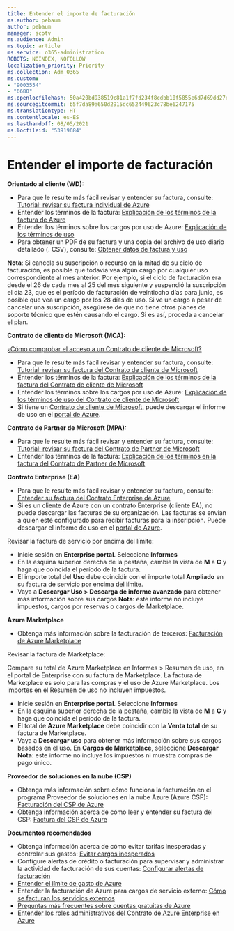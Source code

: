 ```yaml
---
title: Entender el importe de facturación
ms.author: pebaum
author: pebaum
manager: scotv
ms.audience: Admin
ms.topic: article
ms.service: o365-administration
ROBOTS: NOINDEX, NOFOLLOW
localization_priority: Priority
ms.collection: Adm_O365
ms.custom:
- "9003554"
- "6680"
ms.openlocfilehash: 50a420bd938519c81a1f7fd234f8cdbb10f5855e6d7d69dd27e261ebc7e0c091
ms.sourcegitcommit: b5f7da89a650d2915dc652449623c78be6247175
ms.translationtype: HT
ms.contentlocale: es-ES
ms.lasthandoff: 08/05/2021
ms.locfileid: "53919684"
---
```

# <a name="understand-billing-amount"></a>Entender el importe de facturación

**Orientado al cliente (WD):**

- Para que le resulte más fácil revisar y entender su factura, consulte: [Tutorial: revisar su factura individual de Azure](https://docs.microsoft.com/azure/cost-management-billing/understand/review-individual-bill?WT.mc_id=Portal-Microsoft_Azure_Support)
- Entender los términos de la factura: [Explicación de los términos de la factura de Azure](https://docs.microsoft.com/azure/cost-management-billing/understand/understand-invoice?WT.mc_id=Portal-Microsoft_Azure_Support)
- Entender los términos sobre los cargos por uso de Azure: [Explicación de los términos de uso](https://docs.microsoft.com/azure/cost-management-billing/understand/understand-usage?WT.mc_id=Portal-Microsoft_Azure_Support)
- Para obtener un PDF de su factura y una copia del archivo de uso diario detallado (. CSV), consulte: [Obtener datos de factura y uso](https://docs.microsoft.com/azure/billing/billing-download-azure-invoice-daily-usage-date?WT.mc_id=Portal-Microsoft_Azure_Support)

**Nota**: Si cancela su suscripción o recurso en la mitad de su ciclo de facturación, es posible que todavía vea algún cargo por cualquier uso correspondiente al mes anterior. Por ejemplo, si el ciclo de facturación era desde el 26 de cada mes al 25 del mes siguiente y suspendió la suscripción el día 23, que es el período de facturación de veintiocho días para junio, es posible que vea un cargo por los 28 días de uso. Si ve un cargo a pesar de cancelar una suscripción, asegúrese de que no tiene otros planes de soporte técnico que estén causando el cargo. Si es así, proceda a cancelar el plan.

**Contrato de cliente de Microsoft (MCA):**

[¿Cómo comprobar el acceso a un Contrato de cliente de Microsoft?](https://docs.microsoft.com/azure/cost-management-billing/manage/download-azure-invoice-daily-usage-date?WT.mc_id=Portal-Microsoft_Azure_Support#check-access-to-a-microsoft-customer-agreement)

- Para que le resulte más fácil revisar y entender su factura, consulte: [Tutorial: revisar su factura del Contrato de cliente de Microsoft](https://docs.microsoft.com/azure/cost-management-billing/understand/review-customer-agreement-bill?WT.mc_id=Portal-Microsoft_Azure_Support)
- Entender los términos de la factura: [Explicación de los términos de la factura del Contrato de cliente de Microsoft](https://docs.microsoft.com/azure/cost-management-billing/understand/mca-understand-your-invoice?WT.mc_id=Portal-Microsoft_Azure_Support)
- Entender los términos sobre los cargos por uso de Azure: [Explicación de los términos de uso del Contrato de cliente de Microsoft](https://docs.microsoft.com/azure/cost-management-billing/understand/mca-understand-your-usage?WT.mc_id=Portal-Microsoft_Azure_Support)
- Si tiene un [Contrato de cliente de Microsoft](https://docs.microsoft.com/azure/cost-management-billing/manage/download-azure-invoice-daily-usage-date?WT.mc_id=Portal-Microsoft_Azure_Support#check-access-to-a-microsoft-customer-agreement), puede descargar el informe de uso en el [portal de Azure](https://portal.azure.com/).

**Contrato de Partner de Microsoft (MPA):**

- Para que le resulte más fácil revisar y entender su factura, consulte: [Tutorial: revisar su factura del Contrato de Partner de Microsoft ](https://docs.microsoft.com/azure/cost-management-billing/understand/review-partner-agreement-bill?WT.mc_id=Portal-Microsoft_Azure_Support)
- Entender los términos de la factura: [Explicación de los términos en la factura del Contrato de Partner de Microsoft](https://docs.microsoft.com/azure/cost-management-billing/understand/mpa-invoice-terms?WT.mc_id=Portal-Microsoft_Azure_Support)

**Contrato Enterprise (EA)**

- Para que le resulte más fácil revisar y entender su factura, consulte: [Entender su factura del Contrato Enterprise de Azure](https://docs.microsoft.com/azure/cost-management-billing/understand/review-enterprise-agreement-bill?WT.mc_id=Portal-Microsoft_Azure_Support)
- Si es un cliente de Azure con un contrato Enterprise (cliente EA), no puede descargar las facturas de su organización. Las facturas se envían a quien esté configurado para recibir facturas para la inscripción. Puede descargar el informe de uso en el [portal de Azure](https://portal.azure.com/).

Revisar la factura de servicio por encima del límite:

- Inicie sesión en **Enterprise portal**. Seleccione **Informes**
- En la esquina superior derecha de la pestaña, cambie la vista de **M** a **C** y haga que coincida el período de la factura.
- El importe total del **Uso** debe coincidir con el importe total **Ampliado** en su factura de servicio por encima del límite.
- Vaya a **Descargar Uso > Descarga de informe avanzado** para obtener más información sobre sus cargos **Nota**: este informe no incluye impuestos, cargos por reservas o cargos de Marketplace.

**Azure Marketplace**

- Obtenga más información sobre la facturación de terceros: [Facturación de Azure Marketplace](https://docs.microsoft.com/azure/billing/billing-understand-your-azure-marketplace-charges?WT.mc_id=Portal-Microsoft_Azure_Support)

Revisar la factura de Marketplace:

Compare su total de Azure Marketplace en Informes > Resumen de uso, en el portal de Enterprise con su factura de Marketplace. La factura de Marketplace es solo para las compras y el uso de Azure Marketplace. Los importes en el Resumen de uso no incluyen impuestos.

- Inicie sesión en **Enterprise portal**. Seleccione **Informes**
- En la esquina superior derecha de la pestaña, cambie la vista de **M** a **C** y haga que coincida el período de la factura.
- El total de **Azure Marketplace** debe coincidir con la **Venta total** de su factura de Marketplace.
- Vaya a **Descargar uso** para obtener más información sobre sus cargos basados en el uso. En **Cargos de Marketplace**, seleccione **Descargar** **Nota**: este informe no incluye los impuestos ni muestra compras de pago único.

**Proveedor de soluciones en la nube (CSP)**

- Obtenga más información sobre cómo funciona la facturación en el programa Proveedor de soluciones en la nube Azure (Azure CSP): [Facturación del CSP de Azure](https://docs.microsoft.com/azure/cloud-solution-provider/billing/azure-csp-billing-overview?WT.mc_id=Portal-Microsoft_Azure_Support)
- Obtenga información acerca de cómo leer y entender su factura del CSP: [Factura del CSP de Azure](https://docs.microsoft.com/azure/cloud-solution-provider/billing/azure-csp-invoice?WT.mc_id=Portal-Microsoft_Azure_Support)

**Documentos recomendados**

- Obtenga información acerca de cómo evitar tarifas inesperadas y controlar sus gastos: [Evitar cargos inesperados](https://docs.microsoft.com/azure/cost-management-billing/manage/getting-started?WT.mc_id=Portal-Microsoft_Azure_Support)
- Configure alertas de crédito o facturación para supervisar y administrar la actividad de facturación de sus cuentas: [Configurar alertas de facturación](https://docs.microsoft.com/azure/cost-management-billing/costs/cost-mgt-alerts-monitor-usage-spending?WT.mc_id=Portal-Microsoft_Azure_Support)
- [Entender el límite de gasto de Azure](https://docs.microsoft.com/azure/cost-management-billing/manage/spending-limit?WT.mc_id=Portal-Microsoft_Azure_Support)
- Entender la facturación de Azure para cargos de servicio externo: [Cómo se facturan los servicios externos](https://docs.microsoft.com/azure/cost-management-billing/understand/understand-azure-marketplace-charges?WT.mc_id=Portal-Microsoft_Azure_Support)
- [Preguntas más frecuentes sobre cuentas gratuitas de Azure](https://azure.microsoft.com/free/free-account-faq/)
- [Entender los roles administrativos del Contrato de Azure Enterprise en Azure](https://docs.microsoft.com/azure/cost-management-billing/manage/understand-ea-roles?WT.mc_id=Portal-Microsoft_Azure_Support)